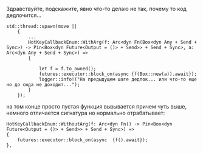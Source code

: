 Здравствуйте, подскажите, явно что-то делаю не так, почему то код дедлочится...
```
std::thread::spawn(move ||
    {
        ...
        HotKeyCallbackEnum::WithArg(f: Arc<dyn Fn(Box<dyn Any + Send + Sync>) -> Pin<Box<dyn Future<Output = ()> + Send>> + Send + Sync>, a: Arc<dyn Any + Send + Sync>) =>
        {
        
            let f = f.to_owned();
            futures::executor::block_on(async {f(Box::new(a)).await});
            logger::info!("На предыдущем шаге дедлок... или что-то еще но до сюда не доходит...");
        }
    });
```
на том конце просто пустая функция вызывается
причем чуть выше, немного отличается сигнатура но нормально отрабатывает:
``` 
HotKeyCallbackEnum::WithoutArg(f: Arc<dyn Fn() -> Pin<Box<dyn Future<Output = ()> + Send>> + Send + Sync>) =>
{
    futures::executor::block_on(async  {f().await});
},
```